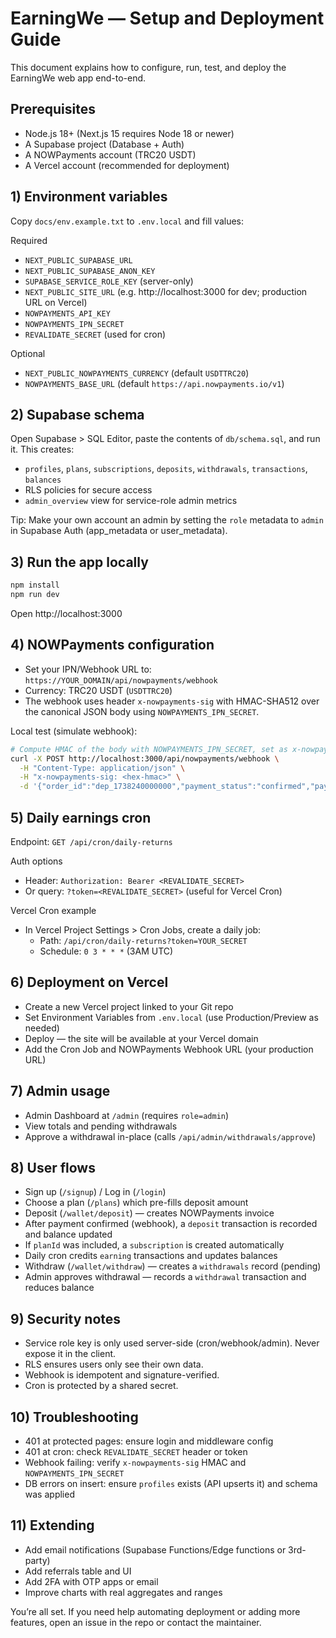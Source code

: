 # EarningWe — Setup and Deployment Guide

This document explains how to configure, run, test, and deploy the EarningWe web app end-to-end.

## Prerequisites
- Node.js 18+ (Next.js 15 requires Node 18 or newer)
- A Supabase project (Database + Auth)
- A NOWPayments account (TRC20 USDT)
- A Vercel account (recommended for deployment)

## 1) Environment variables
Copy `docs/env.example.txt` to `.env.local` and fill values:

Required
- `NEXT_PUBLIC_SUPABASE_URL`
- `NEXT_PUBLIC_SUPABASE_ANON_KEY`
- `SUPABASE_SERVICE_ROLE_KEY` (server-only)
- `NEXT_PUBLIC_SITE_URL` (e.g. http://localhost:3000 for dev; production URL on Vercel)
- `NOWPAYMENTS_API_KEY`
- `NOWPAYMENTS_IPN_SECRET`
- `REVALIDATE_SECRET` (used for cron)

Optional
- `NEXT_PUBLIC_NOWPAYMENTS_CURRENCY` (default `USDTTRC20`)
- `NOWPAYMENTS_BASE_URL` (default `https://api.nowpayments.io/v1`)

## 2) Supabase schema
Open Supabase > SQL Editor, paste the contents of `db/schema.sql`, and run it. This creates:
- `profiles`, `plans`, `subscriptions`, `deposits`, `withdrawals`, `transactions`, `balances`
- RLS policies for secure access
- `admin_overview` view for service-role admin metrics

Tip: Make your own account an admin by setting the `role` metadata to `admin` in Supabase Auth (app_metadata or user_metadata).

## 3) Run the app locally
```bash
npm install
npm run dev
```
Open http://localhost:3000

## 4) NOWPayments configuration
- Set your IPN/Webhook URL to: `https://YOUR_DOMAIN/api/nowpayments/webhook`
- Currency: TRC20 USDT (`USDTTRC20`)
- The webhook uses header `x-nowpayments-sig` with HMAC-SHA512 over the canonical JSON body using `NOWPAYMENTS_IPN_SECRET`.

Local test (simulate webhook):
```bash
# Compute HMAC of the body with NOWPAYMENTS_IPN_SECRET, set as x-nowpayments-sig
curl -X POST http://localhost:3000/api/nowpayments/webhook \
  -H "Content-Type: application/json" \
  -H "x-nowpayments-sig: <hex-hmac>" \
  -d '{"order_id":"dep_1738240000000","payment_status":"confirmed","payment_id":"abc123"}'
```

## 5) Daily earnings cron
Endpoint: `GET /api/cron/daily-returns`

Auth options
- Header: `Authorization: Bearer <REVALIDATE_SECRET>`
- Or query: `?token=<REVALIDATE_SECRET>` (useful for Vercel Cron)

Vercel Cron example
- In Vercel Project Settings > Cron Jobs, create a daily job:
  - Path: `/api/cron/daily-returns?token=YOUR_SECRET`
  - Schedule: `0 3 * * *` (3AM UTC)

## 6) Deployment on Vercel
- Create a new Vercel project linked to your Git repo
- Set Environment Variables from `.env.local` (use Production/Preview as needed)
- Deploy — the site will be available at your Vercel domain
- Add the Cron Job and NOWPayments Webhook URL (your production URL)

## 7) Admin usage
- Admin Dashboard at `/admin` (requires `role=admin`)
- View totals and pending withdrawals
- Approve a withdrawal in-place (calls `/api/admin/withdrawals/approve`)

## 8) User flows
- Sign up (`/signup`) / Log in (`/login`)
- Choose a plan (`/plans`) which pre-fills deposit amount
- Deposit (`/wallet/deposit`) — creates NOWPayments invoice
- After payment confirmed (webhook), a `deposit` transaction is recorded and balance updated
- If `planId` was included, a `subscription` is created automatically
- Daily cron credits `earning` transactions and updates balances
- Withdraw (`/wallet/withdraw`) — creates a `withdrawals` record (pending)
- Admin approves withdrawal — records a `withdrawal` transaction and reduces balance

## 9) Security notes
- Service role key is only used server-side (cron/webhook/admin). Never expose it in the client.
- RLS ensures users only see their own data.
- Webhook is idempotent and signature-verified.
- Cron is protected by a shared secret.

## 10) Troubleshooting
- 401 at protected pages: ensure login and middleware config
- 401 at cron: check `REVALIDATE_SECRET` header or token
- Webhook failing: verify `x-nowpayments-sig` HMAC and `NOWPAYMENTS_IPN_SECRET`
- DB errors on insert: ensure `profiles` exists (API upserts it) and schema was applied

## 11) Extending
- Add email notifications (Supabase Functions/Edge functions or 3rd-party)
- Add referrals table and UI
- Add 2FA with OTP apps or email
- Improve charts with real aggregates and ranges

You’re all set. If you need help automating deployment or adding more features, open an issue in the repo or contact the maintainer.
